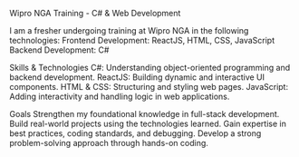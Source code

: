 Wipro NGA Training - C# & Web Development

I am a fresher undergoing training at Wipro NGA in the following technologies:
Frontend Development: ReactJS, HTML, CSS, JavaScript
Backend Development: C#

Skills & Technologies
C#: Understanding object-oriented programming and backend development.
ReactJS: Building dynamic and interactive UI components.
HTML & CSS: Structuring and styling web pages.
JavaScript: Adding interactivity and handling logic in web applications.

Goals
Strengthen my foundational knowledge in full-stack development.
Build real-world projects using the technologies learned.
Gain expertise in best practices, coding standards, and debugging.
Develop a strong problem-solving approach through hands-on coding.
